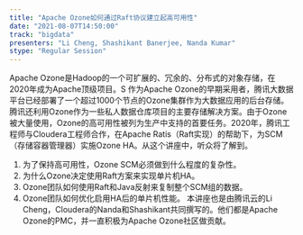 ```yaml
---
title: "Apache Ozone如何通过Raft协议建立起高可用性"
date: "2021-08-07T14:50:00" 
track: "bigdata"
presenters: "Li Cheng, Shashikant Banerjee, Nanda Kumar"
stype: "Regular Session"
---
```

Apache Ozone是Hadoop的一个可扩展的、冗余的、分布式的对象存储，在2020年成为Apache顶级项目。S 作为Apache Ozone的早期采用者，腾讯大数据平台已经部署了一个超过1000个节点的Ozone集群作为大数据应用的后台存储。腾讯还利用Ozone作为一些私人数据仓库项目的主要存储解决方案。由于Ozone被大量使用，Ozone的高可用性被列为生产中支持的首要任务。2020年，腾讯工程师与Cloudera工程师合作，在Apache Ratis（Raft实现）的帮助下，为SCM（存储容器管理器）实施Ozone HA。从这个讲座中，听众将了解到。
 1. 为了保持高可用性，Ozone SCM必须做到什么程度的复杂性。
 2. 为什么Ozone决定使用Raft方案来实现单片机HA。
 3. Ozone团队如何使用Raft和Java反射来复制整个SCM组的数据。
 4. Ozone团队如何优化启用HA后的单片机性能。
 本讲座也是由腾讯云的Li Cheng，Cloudera的Nanda和Shashikant共同撰写的。他们都是Apache Ozone的PMC，并一直积极为Apache Ozone社区做贡献。